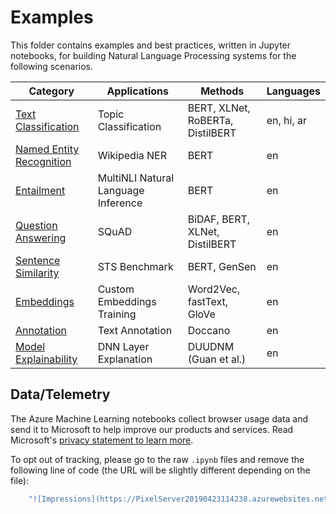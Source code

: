 # Examples

This folder contains examples and best practices, written in Jupyter notebooks, for building Natural Language Processing systems for the following scenarios.

|Category|Applications|Methods|Languages|
|---| ------------------------ | ------------------- |---|
|[Text Classification](text_classification)|Topic Classification|BERT, XLNet, RoBERTa, DistilBERT|en, hi, ar|
|[Named Entity Recognition](named_entity_recognition) |Wikipedia NER|BERT|en|
|[Entailment](entailment)|MultiNLI Natural Language Inference|BERT|en|
|[Question Answering](question_answering) |SQuAD|BiDAF, BERT, XLNet, DistilBERT|en|
|[Sentence Similarity](sentence_similarity)|STS Benchmark|BERT, GenSen|en|
|[Embeddings](embeddings)|Custom Embeddings Training|Word2Vec, fastText, GloVe|en|
|[Annotation](annotation)|Text Annotation|Doccano|en|
|[Model Explainability](model_explainability)|DNN Layer Explanation|DUUDNM (Guan et al.)|en|

## Data/Telemetry
The Azure Machine Learning notebooks collect browser usage data and send it to Microsoft to help improve our products and services. Read Microsoft's [privacy statement to learn more](https://privacy.microsoft.com/en-US/privacystatement).

To opt out of tracking, please go to the raw `.ipynb` files and remove the following line of code (the URL will be slightly different depending on the file):

```sh
    "![Impressions](https://PixelServer20190423114238.azurewebsites.net/api/impressions/nlp/examples/text_classification/tc_bert_azureml.png)"
```
